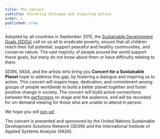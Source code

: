 ```yaml
---
title: The Concert
subtitle: Fostering dialogue and inspiring action
order: 1
published: true
---
```

Adopted by all countries in September 2015, the [Sustainable Development Goals (SDGs)](https://sustainabledevelopment.un.org/sdgs) call on us all to eradicate poverty, ensure that all children reach their full potential, support peaceful and healthy communities, and conserve nature. The vast majority of people around the world support these goals, but many do not know about them or have difficulty relating to them.

SDSN, IIASA, and the artists who bring you **Concert for a Sustainable Planet** hope to address this gap, by fostering a dialogue and inspiring us to action. This concert will inspire hope, dedication, and commitment among groups of people worldwide to build a better planet together and foster positive change in society. The concert will build active connections between the [performers](#performers) on stage and the audience, and will be recorded for on-demand viewing for those who are unable to attend in person.

We hope you will [join us!](#tickets)

The concert is presented and sponsored by the United Nations Sustainable Development Solutions Network (SDSN) and the International Institute of Applied Systems Analysis (IIASA).